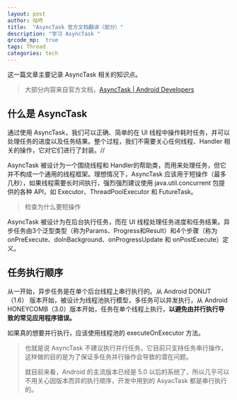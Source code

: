 ```yaml
---
layout: post
author: 咕咚
title:  "AsyncTask 官方文档翻译（部分）"
description: "学习 AsyncTask "
qrcode_mp:  true
tags: Thread 
categories: tech 
---
```


这一篇文章主要记录 AsyncTask 相关的知识点。

> 大部分内容来自官方文档，[AsyncTask  \|  Android Developers](https://developer.android.google.cn/reference/android/os/AsyncTask#summary)

## 什么是 AsyncTask

通过使用 AsyncTask，我们可以正确、简单的在 UI 线程中操作耗时任务，并可以处理任务的进度以及任务结果。整个过程，我们不需要关心任何线程、Handler 相关的操作，它对它们进行了封装。//

AsyncTask 被设计为一个围绕线程和 Handler的帮助类，而用来处理任务，但它并不构成一个通用的线程框架。理想情况下，AsyncTask 应该用于短操作（最多几秒），如果线程需要长时间执行，强烈强烈建议使用 java.util.concurrent 包提供的各种 API，如 Executor、ThreadPoolExecutor 和 FutureTask。

> 检查为什么要短操作

AsyncTask 被设计为在后台执行任务，而在 UI 线程处理任务进度和任务结果。异步任务由3个泛型类型（称为Params、Progress和Result）和4个步骤（称为onPreExecute、doInBackground、onProgressUpdate 和 onPostExecute）定义。

## 任务执行顺序

从一开始，异步任务是在单个后台线程上串行执行的。从 Android DONUT（1.6） 版本开始，被设计为线程池执行模型，多任务可以并发执行，从 Android HONEYCOMB（3.0）版本开始，任务在单个线程上执行，**以避免由并行执行导致的常见应用程序错误。**

如果真的想要并行执行，应该使用线程池的 executeOnExecutor 方法。

> 也就是说 AsyncTask 不建议执行并行任务，它目前只支持任务串行操作，这样做的目的是为了保证多任务并行操作会导致的潜在问题。
>
> 就目前来看，Android 的主流版本已经是 5.0 以后的系统了，所以几乎可以不用关心因版本而异的执行顺序，开发中用到的 AsyacTask 都是串行执行的。